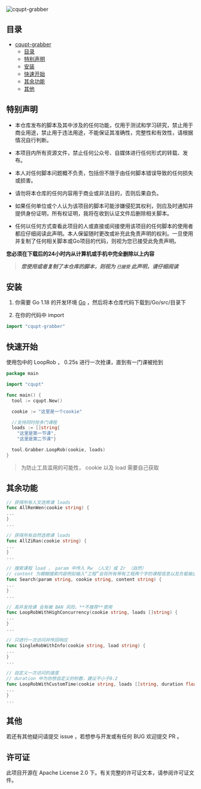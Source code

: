 ![cqupt-grabber](img/cqupt-grabber.png)

## 目录
- [cqupt-grabber](#cqupt-grabber)
    - [目录](#目录)
    - [特别声明](#特别声明)
    - [安装](#安装)
    - [快速开始](#快速开始)
    - [其余功能](#其余功能)
    - [其他](#其他)

## 特别声明

- 本仓库发布的脚本及其中涉及的任何功能，仅用于测试和学习研究，禁止用于商业用途，禁止用于违法用途，不能保证其准确性，完整性和有效性，请根据情况自行判断。

- 本项目内所有资源文件，禁止任何公众号、自媒体进行任何形式的转载、发布。

- 本人对任何脚本问题概不负责，包括但不限于由任何脚本错误导致的任何损失或损害。

- 请勿将本仓库的任何内容用于商业或非法目的，否则后果自负。

- 如果任何单位或个人认为该项目的脚本可能涉嫌侵犯其权利，则应及时通知并提供身份证明，所有权证明，我将在收到认证文件后删除相关脚本。

- 任何以任何方式查看此项目的人或直接或间接使用该项目的任何脚本的使用者都应仔细阅读此声明。本人保留随时更改或补充此免责声明的权利。一旦使用并复制了任何相关脚本或Go项目的代码，则视为您已接受此免责声明。

**您必须在下载后的24小时内从计算机或手机中完全删除以上内容**

> ***您使用或者复制了本仓库的脚本，则视为 `已接受` 此声明，请仔细阅读***

## 安装

1. 你需要 Go 1.18 的开发环境 [Go](https://golang.org/) ，然后将本仓库代码下载到/Go/src/目录下

2. 在你的代码中 import

```go
import "cqupt-grabber"
```

## 快速开始
使用包中的 LoopRob ， 0.25s 进行一次抢课，直到有一门课被抢到
```go
package main

import "cqupt"

func main() {
  tool := cqupt.New()

  cookie := "这里是一个cookie"

  //支持同时抢多门课程
  loads := []string{
    "这里是第一节课",
    "这里是第二节课"}

  tool.Grabber.LoopRob(cookie, loads)
}
```

> 为防止工具滥用的可能性， cookie 以及 load 需要自己获取

## 其余功能

```go
// 获得所有人文选修课 loads
func AllRenWen(cookie string) {
...
}
...
```

```go
// 获得所有自然选修课 loads
func AllZiRan(cookie string) {
...
}
...
```

```go
// 搜索课程 load ， param 中传入 Rw （人文）或 Zr （自然）
// content 为模糊搜索内容例如输入“工程”会将所有带有工程两个字的课程信息以及负载输出
func Search(param string, cookie string, content string) {
...
}
...
```

```go
// 高并发抢课 会有被 BAN 风险，**不推荐**使用
func LoopRobWithHighConcurrency(cookie string, loads []string) {
...
}
...
```

```go
// 只进行一次访问并传回响应
func SingleRobWithInfo(cookie string, load string) {
...
}
...
```

```go
// 自定义一次访问的速度
// duration 中为你想自定义的秒数，建议不小于0.2
func LoopRobWithCustomTime(cookie string, loads []string, duration float64) {
...
}
...
```

## 其他
若还有其他疑问请提交 issue ，若想参与开发或有任何 BUG 欢迎提交 PR 。

## 许可证
此项目开源在 Apache License 2.0 下。有关完整的许可证文本，请参阅许可证文件。
